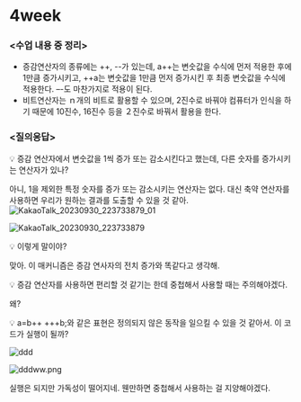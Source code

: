 # 4week

### <수업 내용 중 정리>

- 증감연산자의 종류에는 ++, --가 있는데, a++는 변숫값을 수식에 먼저 적용한 후에 1만큼 증가시키고, ++a는 변숫값을 1만큼 먼저 증가시킨 후 최종 변숫값을 수식에 적용한다. –-도 마찬가지로 적용이 된다.
- 비트연산자는 ｎ개의 비트로 활용할 수 있으며, 2진수로 바꿔야 컴퓨터가 인식을 하기 때문에 10진수,  16진수 등을 ２진수로 바꿔서 활용을 한다.

### <질의응답>

<aside>
💡  증감 연산자에서 변숫값을 1씩 증가 또는 감소시킨다고 했는데, 다른 숫자를 증가시키는 연산자가 있나?

</aside>

아니, 1을 제외한 특정 숫자를 증가 또는 감소시키는 연산자는 없다. 대신 축약 연산자를 사용하면 우리가 원하는 결과를 도출할 수 있을 것 같아.
![KakaoTalk_20230930_223733879_01](https://github.com/hyeyuny/C_pg-3_group-notes-note-1/assets/144858340/f9ace98f-0399-400d-9a7c-617fb69da4ce)

![KakaoTalk_20230930_223733879](https://github.com/hyeyuny/C_pg-3_group-notes-note-1/assets/144858340/3a213522-8a4d-463e-80be-81e470dac631)

<aside>
💡  이렇게 말이야?

</aside>

  맞아. 이 매커니즘은 증감 연사자의 전치 증가와 똑같다고 생각해.

<aside>
💡 증감 연산자를 사용하면 편리할 것 같기는 한데 중첩해서 사용할 때는 주의해야겠다.

</aside>

왜?

<aside>
💡 a=b++ +++b;와 같은 표현은 정의되지 않은 동작을 일으킬 수 있을 것 같아서. 이 코드가 실행이 될까?

</aside>

![ddd](https://github.com/hyeyuny/C_pg-3_group-notes-note-1/assets/144858340/63206c30-19bf-40c0-a999-026a2192725d)

![dddww.png](4week%20a33c785273834da4a6a51956a79cf42a/dddww.png)

실행은 되지만 가독성이 떨어지네. 웬만하면 중첩해서 사용하는 걸 지양해야겠다.
